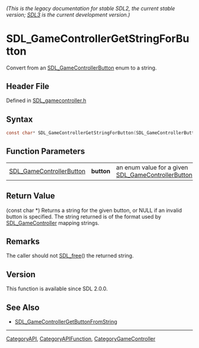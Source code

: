 ###### (This is the legacy documentation for stable SDL2, the current stable version; [SDL3](https://wiki.libsdl.org/SDL3/) is the current development version.)
# SDL_GameControllerGetStringForButton

Convert from an [SDL_GameControllerButton](SDL_GameControllerButton) enum to a string.

## Header File

Defined in [SDL_gamecontroller.h](https://github.com/libsdl-org/SDL/blob/SDL2/include/SDL_gamecontroller.h)

## Syntax

```c
const char* SDL_GameControllerGetStringForButton(SDL_GameControllerButton button);
```

## Function Parameters

|                                                      |            |                                                                                 |
| ---------------------------------------------------- | ---------- | ------------------------------------------------------------------------------- |
| [SDL_GameControllerButton](SDL_GameControllerButton) | **button** | an enum value for a given [SDL_GameControllerButton](SDL_GameControllerButton). |

## Return Value

(const char *) Returns a string for the given button, or NULL if an invalid
button is specified. The string returned is of the format used by
[SDL_GameController](SDL_GameController) mapping strings.

## Remarks

The caller should not [SDL_free](SDL_free)() the returned string.

## Version

This function is available since SDL 2.0.0.

## See Also

- [SDL_GameControllerGetButtonFromString](SDL_GameControllerGetButtonFromString)

----
[CategoryAPI](CategoryAPI), [CategoryAPIFunction](CategoryAPIFunction), [CategoryGameController](CategoryGameController)

